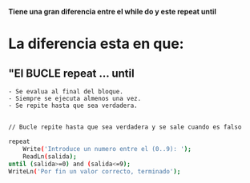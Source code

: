 **Tiene una gran diferencia entre el while do y este repeat until**
# La diferencia esta en que:

## "El BUCLE repeat ... until
    - Se evalua al final del bloque.
    - Siempre se ejecuta almenos una vez.
    - Se repite hasta que sea verdadera.

##

```bash
// Bucle repite hasta que sea verdadera y se sale cuando es falso

repeat
    Write('Introduce un numero entre el (0..9): ');
    ReadLn(salida);
until (salida>=0) and (salida<=9);
WriteLn('Por fin un valor correcto, terminado');
```